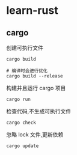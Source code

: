 # learn-rust

## cargo

创建可执行文件

```
cargo build

# 编译时会进行优化
cargo build --release
```

构建并且运行 cargo 项目

```
cargo run
```

检查代码,不生成可执行文件

```
cargo check
```

忽略 lock 文件,更新依赖

```
cargo update
```
